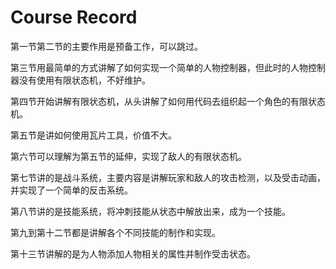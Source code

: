 # Course Record

第一节第二节的主要作用是预备工作，可以跳过。

第三节用最简单的方式讲解了如何实现一个简单的人物控制器，但此时的人物控制器没有使用有限状态机，不好维护。

第四节开始讲解有限状态机，从头讲解了如何用代码去组织起一个角色的有限状态机。

第五节是讲如何使用瓦片工具，价值不大。

第六节可以理解为第五节的延伸，实现了敌人的有限状态机。

第七节讲的是战斗系统，主要内容是讲解玩家和敌人的攻击检测，以及受击动画，并实现了一个简单的反击系统。

第八节讲的是技能系统，将冲刺技能从状态中解放出来，成为一个技能。

第九到第十二节都是讲解各个不同技能的制作和实现。

第十三节讲解的是为人物添加人物相关的属性并制作受击状态。